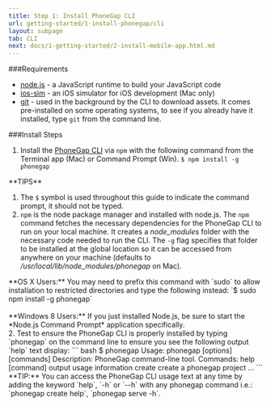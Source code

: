 ```yaml
---
title: Step 1: Install PhoneGap CLI
url: getting-started/1-install-phonegap/cli
layout: subpage
tab: CLI
next: docs/1-getting-started/2-install-mobile-app.html.md
---
```


###Requirements

- [node.js](http://nodejs.org/) - a JavaScript runtime to build your JavaScript code
- [ios-sim](https://github.com/phonegap/ios-sim#installation) - an iOS simulator for iOS development (Mac only)
- [git](http://git-scm.com) - used in the background by the CLI to download assets. It comes pre-installed on some operating systems, to see if you already have it installed, type `git` from the command line.

###Install Steps

1. Install the [PhoneGap CLI](https://www.npmjs.com/package/phonegap) via `npm` with the following command from the Terminal app (Mac) or Command Prompt (Win).
`$ npm install -g phonegap`

 <div class="alert--info">**TIPS**

 1. The `$` symbol is used throughout this guide to indicate the command prompt, it should not be typed.
 2. `npm` is the node package manager and installed with node.js. The `npm` command fetches the necessary dependencies for the PhoneGap CLI to run on your local machine. It creates a *node_modules* folder with the necessary code needed to run the CLI. The `-g` flag specifies that folder to be installed at the global location so it can be accessed from anywhere on your machine (defaults to */usr/local/lib/node_modules/phonegap* on Mac).

 </div>

  <div class="alert--warning">**OS X Users:** You may need to prefix this command with `sudo` to allow installation to restricted directories and type the following instead: `$ sudo npm install -g phonegap`<br><br>
  **Windows 8 Users:** If you just installed Node.js, be sure to start the *Node.js Command Prompt* application specifically.</div>
2. Test to ensure the PhoneGap CLI is properly installed by typing `phonegap` on the command line to ensure you see the following output `help` text display:
  ``` bash
  $ phonegap
  Usage: phonegap [options] [commands]
  Description:
     PhoneGap command-line tool.
     Commands:
        help [command]       output usage information
        create <path>        create a phonegap project
         ...
  ```

<div class="alert--info">**TIP:** You can access the PhoneGap CLI usage text at any time by adding the keyword `help`, `-h` or `--h` with any phonegap command i.e.: `phonegap create help`, `phonegap serve -h`.</div>
